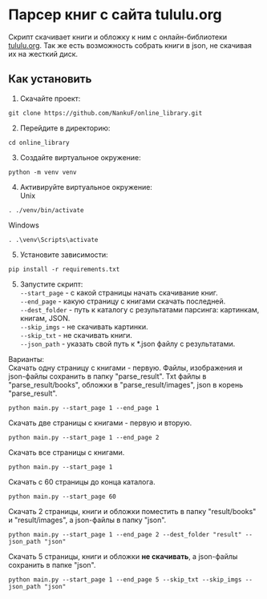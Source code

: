 # Парсер книг с сайта tululu.org

Скрипт скачивает книги и обложку к ним с онлайн-библиотеки [tululu.org](https://tululu.org).
Так же есть возможность собрать книги в json, не скачивая их на жесткий диск.

## Как установить

1. Скачайте проект:<br>

```commandline
git clone https://github.com/NankuF/online_library.git
```

2. Перейдите в директорию:

```commandline
cd online_library
```
3. Создайте виртуальное окружение:<br>

```commandline
python -m venv venv
```

4. Активируйте виртуальное окружение:<br>
Unix
```commandline
. ./venv/bin/activate
```
Windows
```commandline
. .\venv\Scripts\activate
```
5. Установите зависимости:<br>

```commandline
pip install -r requirements.txt
```

5. Запустите скрипт:<br>
`--start_page` - с какой страницы начать скачивание книг.<br>
`--end_page` - какую страницу с книгами скачать последней.<br>
`--dest_folder` - путь к каталогу с результатами парсинга: картинкам, книгам, JSON.<br>
`--skip_imgs` - не скачивать картинки.<br>
`--skip_txt` - не скачивать книги.<br>
`--json_path` - указать свой путь к *.json файлу с результатами.<br>

Варианты:<br>
Скачать одну страницу с книгами - первую. Файлы, изображения и json-файлы сохранить в папку "parse_result".
Txt файлы в "parse_result/books", обложки в "parse_result/images", json в корень "parse_result".
```commandline
python main.py --start_page 1 --end_page 1
```
Скачать две страницы с книгами - первую и вторую.
```commandline
python main.py --start_page 1 --end_page 2
```
Скачать все страницы с книгами.
```commandline
python main.py --start_page 1
```
Скачать с 60 страницы до конца каталога.
```commandline
python main.py --start_page 60
```
Скачать 2 страницы, книги и обложки поместить в папку "result/books" и "result/images", а json-файлы в папку "json".
```commandline
python main.py --start_page 1 --end_page 2 --dest_folder "result" --json_path "json"
```
Скачать 5 страницы, книги и обложки **не скачивать**, а json-файлы сохранить в папке "json".
```commandline
python main.py --start_page 1 --end_page 5 --skip_txt --skip_imgs --json_path "json"
```